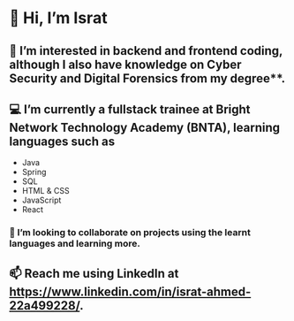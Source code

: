 # 👋 Hi, I’m Israt
## 👀 I’m interested in **backend** and **frontend coding**, although I also have knowledge on **Cyber Security and Digital Forensics** from my degree**.  
## 💻 I’m currently a **fullstack trainee** at **Bright Network Technology Academy (BNTA)**, learning languages such as 
- Java
- Spring
- SQL
- HTML & CSS
- JavaScript
- React
### 🤝 I’m looking to collaborate on projects using the learnt languages and learning more. 
## 📫 Reach me using LinkedIn at https://www.linkedin.com/in/israt-ahmed-22a499228/. 

<!---
IsratAhmed/IsratAhmed is a ✨ special ✨ repository because its `README.md` (this file) appears on your GitHub profile.
You can click the Preview link to take a look at your changes.
--->
